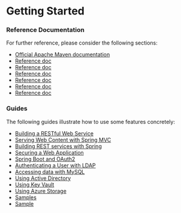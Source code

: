 # Getting Started

### Reference Documentation
For further reference, please consider the following sections:

* [Official Apache Maven documentation](https://maven.apache.org/guides/index.html)
* [Reference doc](https://github.com/Microsoft/azure-spring-boot/tree/master/azure-spring-boot)
* [Reference doc](https://github.com/Microsoft/azure-spring-boot/tree/master/azure-spring-boot-starters/azure-active-directory-spring-boot-starter)
* [Reference doc](https://github.com/Microsoft/azure-spring-boot/tree/master/azure-spring-boot-starters/azure-keyvault-secrets-spring-boot-starter)
* [Reference doc](https://github.com/Microsoft/azure-spring-boot/tree/master/azure-spring-boot-starters/azure-storage-spring-boot-starter)
* [Reference doc](https://docs.spring.io/spring-cloud-gcp/docs/1.1.0.M3/reference/htmlsingle/)
* [Reference doc](https://docs.spring.io/spring-cloud-gcp/docs/1.1.0.M3/reference/htmlsingle/#_spring_resources)

### Guides
The following guides illustrate how to use some features concretely:

* [Building a RESTful Web Service](https://spring.io/guides/gs/rest-service/)
* [Serving Web Content with Spring MVC](https://spring.io/guides/gs/serving-web-content/)
* [Building REST services with Spring](https://spring.io/guides/tutorials/bookmarks/)
* [Securing a Web Application](https://spring.io/guides/gs/securing-web/)
* [Spring Boot and OAuth2](https://spring.io/guides/tutorials/spring-boot-oauth2/)
* [Authenticating a User with LDAP](https://spring.io/guides/gs/authenticating-ldap/)
* [Accessing data with MySQL](https://spring.io/guides/gs/accessing-data-mysql/)
* [Using Active Directory](https://github.com/Microsoft/azure-spring-boot/tree/master/azure-spring-boot-samples/azure-active-directory-spring-boot-sample)
* [Using Key Vault](https://github.com/Microsoft/azure-spring-boot/tree/master/azure-spring-boot-samples/azure-keyvault-secrets-spring-boot-sample)
* [Using Azure Storage](https://github.com/Microsoft/azure-spring-boot/tree/master/azure-spring-boot-samples/azure-storage-spring-boot-sample)
* [Samples](https://github.com/spring-cloud/spring-cloud-gcp/tree/master/spring-cloud-gcp-samples)
* [Sample](https://github.com/spring-cloud/spring-cloud-gcp/tree/master/spring-cloud-gcp-samples/spring-cloud-gcp-storage-resource-sample)

